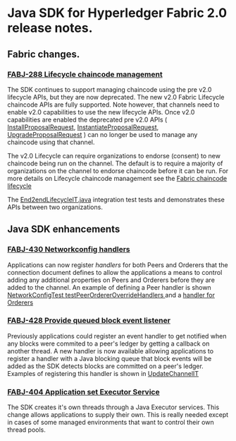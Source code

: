 # Java SDK for Hyperledger Fabric 2.0 release notes.

## Fabric changes.
### [FABJ-288 Lifecycle chaincode management](https://jira.hyperledger.org/browse/FABJ-288)
The SDK continues to support managing chaincode using the pre v2.0 lifecycle APIs, but they are now deprecated. The new v2.0 Fabric Lifecycle
chaincode APIs are fully supported. Note however, that channels need to enable v2.0 capabilities to use the new lifecycle APIs. Once
v2.0 capabilities are enabled the deprecated pre v2.0 APIs ( [InstallProposalRequest](https://github.com/hyperledger/fabric-sdk-java/blob/df422e10fa38bf8a627dd81e7ad038404d625576/src/main/java/org/hyperledger/fabric/sdk/InstallProposalRequest.java), [InstantiateProposalRequest](https://github.com/hyperledger/fabric-sdk-java/blob/df422e10fa38bf8a627dd81e7ad038404d625576/src/main/java/org/hyperledger/fabric/sdk/InstantiateProposalRequest.java),
[UpgradeProposalRequest](https://github.com/hyperledger/fabric-sdk-java/blob/df422e10fa38bf8a627dd81e7ad038404d625576/src/main/java/org/hyperledger/fabric/sdk/UpgradeProposalRequest.java) ) can no longer be used to manage any chaincode using that channel.

The v2.0 Lifecycle can require organizations to endorse (consent) to new chaincode being run on the channel. The default is to require a majority of organizations on the channel
 to endorse chaincode before it can be run.  For more details on Lifecycle chaincode management see the [Fabric chaincode lifecycle](https://hyperledger-fabric.readthedocs.io/en/release-2.0/chaincode_lifecycle.html)

The [End2endLifecycleIT.java](https://github.com/hyperledger/fabric-sdk-java/blob/df422e10fa38bf8a627dd81e7ad038404d625576/src/test/java/org/hyperledger/fabric/sdkintegration/End2endLifecycleIT.java) integration test
tests and demonstrates these APIs between two organizations.

## Java SDK enhancements
### [FABJ-430 Networkconfig handlers](https://jira.hyperledger.org/browse/FABJ-430)
Applications can now register _handlers_ for both Peers and Orderers that the connection document defines to allow the applications a means to control adding any additional
properties on Peers and Orderers before they are added to the channel.
An example of defining a Peer handler is shown [NetworkConfigTest testPeerOrdererOverrideHandlers ](https://github.com/hyperledger/fabric-sdk-java/blob/df422e10fa38bf8a627dd81e7ad038404d625576/src/test/java/org/hyperledger/fabric/sdk/NetworkConfigTest.java#L425-L439)
and a [handler for Orderers](https://github.com/hyperledger/fabric-sdk-java/blob/df422e10fa38bf8a627dd81e7ad038404d625576/src/test/java/org/hyperledger/fabric/sdk/NetworkConfigTest.java#L441450:)

### [FABJ-428 Provide queued block event listener](https://jira.hyperledger.org/browse/FABJ-428)
Previously applications could register an event handler to get notified when any blocks were commited to a peer's ledger by getting a callback on another thread. A new
handler is now available allowing applications to register a handler with a Java blocking queue that block events will be added as the SDK detects blocks are committed on a peer's ledger.
Examples of registering this handler is shown in [UpdateChannelIT](https://github.com/hyperledger/fabric-sdk-java/blob/df422e10fa38bf8a627dd81e7ad038404d625576/src/test/java/org/hyperledger/fabric/sdkintegration/UpdateChannelIT.java#L417:L423)
### [FABJ-404 Application set Executor Service](https://jira.hyperledger.org/browse/FABJ-404)
The SDK creates it's own threads through a Java Executor services. This change allows applications to supply their own. This is really needed except in cases of
some managed environments that want to control their own thread pools.
